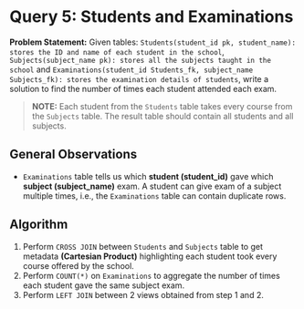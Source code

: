 # Query 5: Students and Examinations

**Problem Statement:** Given tables: `Students(student_id pk, student_name): stores the ID and name of each student in the school`, `Subjects(subject_name pk): stores all the subjects taught in the school` and `Examinations(student_id Students_fk, subject_name Subjects_fk): stores the examination details of students`, write a solution to find the number of times each student attended each exam.

> **NOTE:** Each student from the `Students` table takes every course from the `Subjects` table. The result table should contain all students and all subjects.

## General Observations

- `Examinations` table tells us which **student (student_id)** gave which **subject (subject_name)** exam. A student can give exam of a subject multiple times, i.e., the `Examinations` table can contain duplicate rows.

## Algorithm

1. Perform `CROSS JOIN` between `Students` and `Subjects` table to get metadata **(Cartesian Product)** highlighting each student took every course offered by the school.
2. Perform `COUNT(*)` on `Examinations` to aggregate the number of times each student gave the same subject exam.
3. Perform `LEFT JOIN` between 2 views obtained from step 1 and 2.
